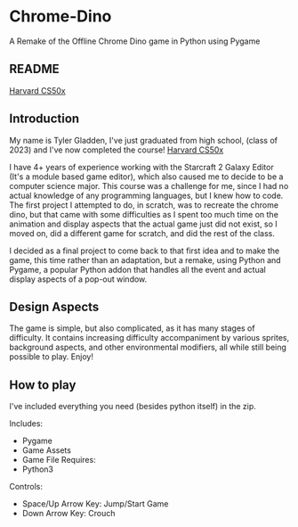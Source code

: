 # Chrome-Dino
A Remake of the Offline Chrome Dino game in Python using Pygame
## README

[Harvard CS50x](https://cs50.harvard.edu/x/2023/)
## Introduction
My name is Tyler Gladden, I've just graduated from high school, (class of 2023) and I've now completed the course! [Harvard CS50x](https://cs50.harvard.edu/x/2020/)

I have 4+ years of experience working with the Starcraft 2 Galaxy Editor (It's a module based game editor), which also caused me to decide to be a computer science major.
This course was a challenge for me, since I had no actual knowledge of any programming languages, but I knew how to code.
The first project I attempted to do, in scratch, was to recreate the chrome dino, but that came with some difficulties as I spent too much time on the animation and display aspects that the actual game just did not exist, so I moved on, did a different game for scratch, and did the rest of the class.

I decided as a final project to come back to that first idea and to make the game, this time rather than an adaptation, but a remake, using Python and Pygame, a popular Python addon that handles all the event and actual display aspects of a pop-out window.

## Design Aspects
The game is simple, but also complicated, as it has many stages of difficulty.
It contains increasing difficulty accompaniment by various sprites, background aspects, and other environmental modifiers, all while still being possible to play. Enjoy!

## How to play

I've included everything you need (besides python itself) in the zip.

Includes:
- Pygame
- Game Assets
- Game File
Requires:
- Python3

Controls:
- Space/Up Arrow Key: Jump/Start Game
- Down Arrow Key: Crouch
